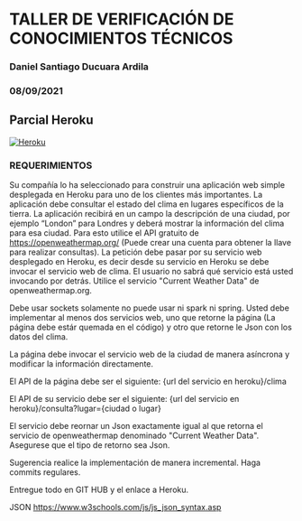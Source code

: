# TALLER DE VERIFICACIÓN DE CONOCIMIENTOS TÉCNICOS
### Daniel Santiago Ducuara Ardila
### 08/09/2021

## Parcial Heroku

[![Heroku](https://www.herokucdn.com/deploy/button.png)](https://arepconocimientosparcial.herokuapp.com/)

### REQUERIMIENTOS
Su compañía lo ha seleccionado para construir una aplicación web simple desplegada en Heroku para uno de los clientes más importantes.
La aplicación debe consultar el estado del clima en lugares específicos de la tierra.  La aplicación recibirá en un campo la descripción 
de una ciudad, por ejemplo “London” para Londres   y deberá mostrar la información del clima para esa ciudad. Para esto utilice el API 
gratuito de https://openweathermap.org/ (Puede crear una cuenta para obtener la llave para realizar consultas). La petición debe pasar 
por su servicio web desplegado en Heroku, es decir desde su servicio en Heroku se debe invocar el servicio web de clima. El usuario no 
sabrá qué servicio está usted invocando por detrás. Utilice el servicio "Current Weather Data" de openweathermap.org.

Debe usar sockets solamente no puede usar ni spark ni spring. Usted debe implementar al menos dos servicios web, uno que retorne 
la página (La página debe estár quemada en el código) y otro que retorne le Json con los datos del clima.

La página debe invocar el servicio web de la ciudad de manera asíncrona y modificar la información directamente.

El API de la página debe ser el siguiente:
{url del servicio en heroku}/clima

El API de su servicio debe ser el siguiente:
{url del servicio en heroku}/consulta?lugar={ciudad o lugar}

El servicio debe reornar un Json exactamente igual al que retorna el servicio de openweathermap denominado "Current Weather Data". Asegurese que el tipo de retorno sea Json.

Sugerencia realice la implementación de manera incremental. Haga commits regulares.

Entregue todo en GIT HUB y el enlace a Heroku.

JSON
https://www.w3schools.com/js/js_json_syntax.asp
